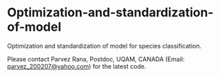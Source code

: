 # Optimization-and-standardization-of-model
Optimization and standardization of model for species classification.

Please contact Parvez Rana, Postdoc, UQAM, CANADA (Email: parvez_200207@yahoo.com) for the latest code. 
